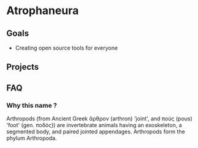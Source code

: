 # Atrophaneura 

## Goals

- Creating open source tools for everyone

## Projects



## FAQ

### Why this name ?

Arthropods (from Ancient Greek ἄρθρον (arthron) 'joint', and πούς (pous) 'foot' (gen. ποδός)) are invertebrate animals having an exoskeleton, a segmented body, and paired jointed appendages. Arthropods form the phylum Arthropoda.
